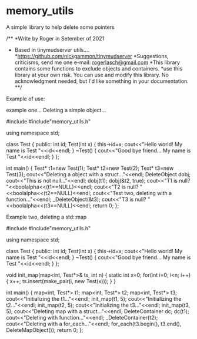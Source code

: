 # memory_utils
A simple library to help delete some pointers

/**
*Write by Roger in Setember of 2021
* Based in tinymudserver utils....
*https://github.com/nickgammon/tinymudserver
*Suggestions, criticisms, send me one e-mail: rogerlasch@gmail.com
*This library contains some functions to exclude objects and containers.
*use this library at your own risk. You can use and modify this library. No acknowledgment needed, but I'd like something in your documentation.
**/


Example of use:

example one... Deleting a simple object...


#include<iostream>
#include"memory_utils.h"

using namespace std;

class Test
{
public:
int id;
Test(int x)
{
this->id=x;
cout<<"Hello world! My name is Test "<<id<<endl;
}
~Test()
{
cout<<"Good bye friend... My name is Test "<<id<<endl;
}
};

int main()
{
Test* t1=new Test(1);
Test* t2=new Test(2);
Test* t3=new Test(3);
cout<<"Deleting a object with a struct..."<<endl;
DeleteObject dobj;
cout<<"This is not null..."<<endl;
dobj(t1);
dobj(&t2, true);
cout<<"T1 is null? "<<boolalpha<<(t1==NULL)<<endl;
cout<<"T2 is null? "<<boolalpha<<(t2==NULL)<<endl;
cout<<"Test two, deleting with a function..."<<endl;
_DeleteObject(&t3);
cout<<"T3 is null? "<<boolalpha<<(t3==NULL)<<endl;
return 0;
};


Example two, deleting a std::map


#include<iostream>
#include"memory_utils.h"

using namespace std;

class Test
{
public:
int id;
Test(int x)
{
this->id=x;
cout<<"Hello world! My name is Test "<<id<<endl;
}
~Test()
{
cout<<"Good bye friend... My name is Test "<<id<<endl;
}
};

void init_map(map<int, Test*>& ts, int n)
{
static int x=0;
for(int i=0; i<n; i++)
{
x++;
ts.insert(make_pair(i, new Test(x)));
}
}

int main()
{
map<int, Test*> t1;
map<int, Test*> t2;
map<int, Test*> t3;
cout<<"Initializing the t1..."<<endl;
init_map(t1, 5);
cout<<"Initializing the t2..."<<endl;
init_map(t2, 5);
cout<<"Initializing the t3..."<<endl;
init_map(t3, 5);
cout<<"Deleting map with a struct..."<<endl;
DeleteContainer dc;
dc(t1);
cout<<"Deleting with function..."<<endl;
_DeleteContainer(t2);
cout<<"Deleting with a for_each..."<<endl;
for_each(t3.begin(), t3.end(), DeleteMapObject());
return 0;
};
